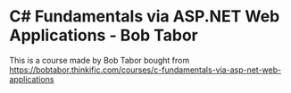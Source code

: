 # C# Fundamentals via ASP.NET Web Applications - Bob Tabor

This is a course made by Bob Tabor bought from 
https://bobtabor.thinkific.com/courses/c-fundamentals-via-asp-net-web-applications
